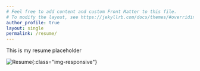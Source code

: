 ```yaml
---
# Feel free to add content and custom Front Matter to this file.
# To modify the layout, see https://jekyllrb.com/docs/themes/#overriding-theme-defaults
author_profile: true
layout: single
permalink: /resume/
---
```


This is my resume placeholder

![Resume](/_site/assets/images/resume.png/){:class="img-responsive"}
